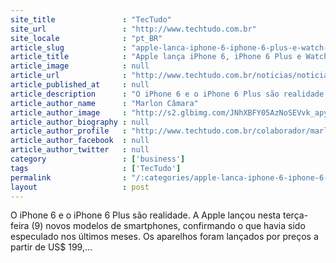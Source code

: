 ```yaml
---
site_title               : "TecTudo"
site_url                 : "http://www.techtudo.com.br"
site_locale              : "pt_BR"
article_slug             : "apple-lanca-iphone-6-iphone-6-plus-e-watch-em-evento"
article_title            : "Apple lança iPhone 6, iPhone 6 Plus e Watch em evento"
article_image            : null
article_url              : "http://www.techtudo.com.br/noticias/noticia/2014/09/apple-lanca-novos-produtos-em-evento.html"
article_published_at     : null
article_description      : "O iPhone 6 e o iPhone 6 Plus são realidade. A Apple lançou nesta terça-feira (9) novos modelos de smartphones, confirmando o que havia sido especulado nos últimos meses. Os aparelhos foram lançados por preços a partir de US$ 199,..."
article_author_name      : "Marlon Câmara"
article_author_image     : "http://s2.glbimg.com/JNhXBFY05AzNoSEVvk_apybBd5M=/30x30/s2.glbimg.com/Ae2xGVN0Ydqpl61cM1QRdYS3yGg=/124x4:960x841/140x140/s.glbimg.com/po/tt2/f/original/2014/07/10/marlon2.jpg"
article_author_biography : null
article_author_profile   : "http://www.techtudo.com.br/colaborador/marlon-camara.html"
article_author_facebook  : null
article_author_twitter   : null
category                 : ['business']
tags                     : ['TecTudo']
permalink                : "/:categories/apple-lanca-iphone-6-iphone-6-plus-e-watch-em-evento/"
layout                   : post
---
```


O iPhone 6 e o iPhone 6 Plus são realidade. A Apple lançou nesta terça-feira (9) novos modelos de smartphones, confirmando o que havia sido especulado nos últimos meses. Os aparelhos foram lançados por preços a partir de US$ 199,...
